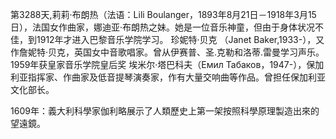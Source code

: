 第3288天,莉莉·布朗热（法语：Lili Boulanger，1893年8月21日－1918年3月15日），法国女作曲家，娜迪亚·布朗热之妹。她是一位音乐神童，但由于身体状况不佳，到1912年才进入巴黎音乐学院学习。
珍妮特·贝克 （Janet Baker,1933-），又作詹妮特·贝克，英国女中音歌唱家。曾从伊赛普、圣.克勒和洛蒂.雷曼学习声乐。1959年获皇家音乐学院皇后奖
埃米尔·塔巴科夫（Емил Табаков，1947-），保加利亚指挥家、作曲家及低音提琴演奏家，作有大量交响曲等作品。曾担任保加利亚文化部长。

1609年：義大利科學家伽利略展示了人類歷史上第一架按照科學原理製造出來的望遠鏡。